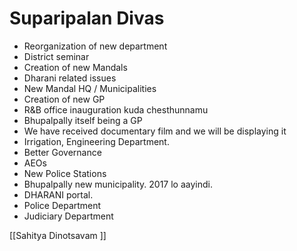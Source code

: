 # Suparipalan Divas 

- Reorganization of new department
- District seminar 
- Creation of new Mandals 
- Dharani related issues 
- New Mandal HQ / Municipalities 
- Creation of new GP
- R&B office inauguration kuda chesthunnamu 
- Bhupalpally itself being a GP 
- We have received documentary film and we will be displaying it 
- Irrigation, Engineering Department. 
- Better Governance
- AEOs
- New Police Stations 
- Bhupalpally new municipality. 2017 lo aayindi.
- DHARANI portal.
- Police Department 
- Judiciary Department 

  

[[Sahitya Dinotsavam ]]